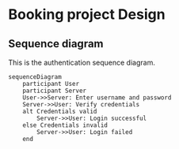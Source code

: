 # Booking project Design


## Sequence diagram
This is the authentication sequence diagram.

```mermaid
sequenceDiagram
    participant User
    participant Server
    User->>Server: Enter username and password
    Server->>User: Verify credentials
    alt Credentials valid
        Server->>User: Login successful
    else Credentials invalid
        Server->>User: Login failed
    end
```
